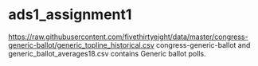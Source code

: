 # ads1_assignment1
https://raw.githubusercontent.com/fivethirtyeight/data/master/congress-generic-ballot/generic_topline_historical.csv
congress-generic-ballot and generic_ballot_averages18.csv contains Generic ballot polls.
